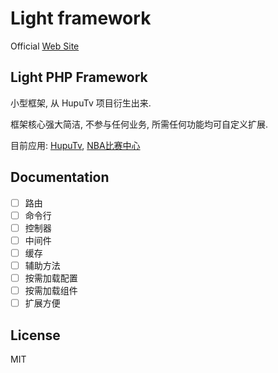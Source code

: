 # Light framework

Official [Web Site](http://gitlab.hupu.com/light/light-framework)

## Light PHP Framework

小型框架, 从 HupuTv 项目衍生出来.

框架核心强大简洁, 不参与任何业务, 所需任何功能均可自定义扩展.

目前应用: [HupuTv](http://hupu.tv), [NBA比赛中心](https://nba.hupu.com/games)

## Documentation

- [ ] 路由
- [ ] 命令行
- [ ] 控制器
- [ ] 中间件
- [ ] 缓存
- [ ] 辅助方法
- [ ] 按需加载配置
- [ ] 按需加载组件
- [ ] 扩展方便

## License

MIT
